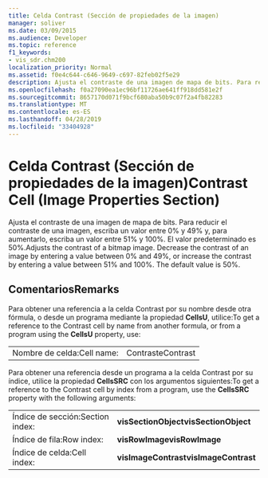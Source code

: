 ```yaml
---
title: Celda Contrast (Sección de propiedades de la imagen)
manager: soliver
ms.date: 03/09/2015
ms.audience: Developer
ms.topic: reference
f1_keywords:
- vis_sdr.chm200
localization_priority: Normal
ms.assetid: f0e4c644-c646-9649-c697-82feb02f5e29
description: Ajusta el contraste de una imagen de mapa de bits. Para reducir el contraste de una imagen, escriba un valor entre 0% y 49% y, para aumentarlo, escriba un valor entre 51% y 100%. El valor predeterminado es 50%.
ms.openlocfilehash: f0a27090ea1ec96bf11726ae641ff918dd581e2f
ms.sourcegitcommit: 8657170d071f9bcf680aba50b9c07f2a4fb82283
ms.translationtype: MT
ms.contentlocale: es-ES
ms.lasthandoff: 04/28/2019
ms.locfileid: "33404928"
---
```

# <a name="contrast-cell-image-properties-section"></a><span data-ttu-id="77bbf-105">Celda Contrast (Sección de propiedades de la imagen)</span><span class="sxs-lookup"><span data-stu-id="77bbf-105">Contrast Cell (Image Properties Section)</span></span>

<span data-ttu-id="77bbf-p102">Ajusta el contraste de una imagen de mapa de bits. Para reducir el contraste de una imagen, escriba un valor entre 0% y 49% y, para aumentarlo, escriba un valor entre 51% y 100%. El valor predeterminado es 50%.</span><span class="sxs-lookup"><span data-stu-id="77bbf-p102">Adjusts the contrast of a bitmap image. Decrease the contrast of an image by entering a value between 0% and 49%, or increase the contrast by entering a value between 51% and 100%. The default value is 50%.</span></span>
  
## <a name="remarks"></a><span data-ttu-id="77bbf-109">Comentarios</span><span class="sxs-lookup"><span data-stu-id="77bbf-109">Remarks</span></span>

<span data-ttu-id="77bbf-110">Para obtener una referencia a la celda Contrast por su nombre desde otra fórmula, o desde un programa mediante la propiedad
 **CellsU**, utilice:</span><span class="sxs-lookup"><span data-stu-id="77bbf-110">To get a reference to the Contrast cell by name from another formula, or from a program using the **CellsU** property, use:</span></span> 
  
|||
|:-----|:-----|
| <span data-ttu-id="77bbf-111">Nombre de celda:</span><span class="sxs-lookup"><span data-stu-id="77bbf-111">Cell name:</span></span>  <br/> | <span data-ttu-id="77bbf-112">Contraste</span><span class="sxs-lookup"><span data-stu-id="77bbf-112">Contrast</span></span>  <br/> |
   
<span data-ttu-id="77bbf-113">Para obtener una referencia desde un programa a la celda Contrast por su índice, utilice la propiedad **CellsSRC** con los argumentos siguientes:</span><span class="sxs-lookup"><span data-stu-id="77bbf-113">To get a reference to the Contrast cell by index from a program, use the **CellsSRC** property with the following arguments:</span></span> 
  
|||
|:-----|:-----|
| <span data-ttu-id="77bbf-114">Índice de sección:</span><span class="sxs-lookup"><span data-stu-id="77bbf-114">Section index:</span></span>  <br/> |<span data-ttu-id="77bbf-115">**visSectionObject**</span><span class="sxs-lookup"><span data-stu-id="77bbf-115">**visSectionObject**</span></span> <br/> |
| <span data-ttu-id="77bbf-116">Índice de fila:</span><span class="sxs-lookup"><span data-stu-id="77bbf-116">Row index:</span></span>  <br/> |<span data-ttu-id="77bbf-117">**visRowImage**</span><span class="sxs-lookup"><span data-stu-id="77bbf-117">**visRowImage**</span></span> <br/> |
| <span data-ttu-id="77bbf-118">Índice de celda:</span><span class="sxs-lookup"><span data-stu-id="77bbf-118">Cell index:</span></span>  <br/> |<span data-ttu-id="77bbf-119">**visImageContrast**</span><span class="sxs-lookup"><span data-stu-id="77bbf-119">**visImageContrast**</span></span> <br/> |
   

